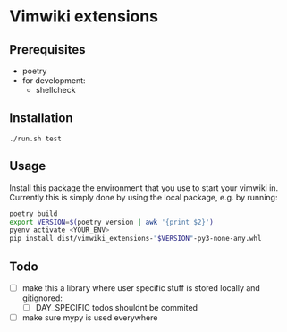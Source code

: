 # Vimwiki extensions

## Prerequisites
* poetry
* for development:
  * shellcheck

## Installation

    ./run.sh test

## Usage

Install this package the environment that you use to start
your vimwiki in. Currently this is simply done by using the
local package, e.g. by running:

```sh
poetry build
export VERSION=$(poetry version | awk '{print $2}')
pyenv activate <YOUR_ENV>
pip install dist/vimwiki_extensions-"$VERSION"-py3-none-any.whl
```


## Todo
* [ ] make this a library where user specific stuff is stored locally and gitignored:
  * [ ] DAY_SPECIFIC todos shouldnt be commited
* [ ] make sure mypy is used everywhere
